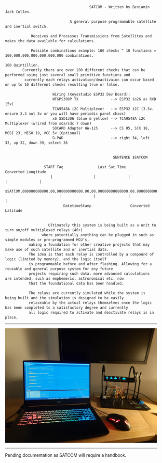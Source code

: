 

                                           SATCOM - Written by Benjamin Jack Cullen.

                                  A general purpose programmable satellite and inertial switch. 

                Receives and Processes Transmissions from Satellites and makes the data available for calculations.

                Possible combinations example: 100 checks ^ 10 functions = 100,000,000,000,000,000,000 combinations.
                                                                           100 Quintillion.
            Currently there are over 200 different checks that can be performed using just several small primitive functions and
             currently each relays activation/deactivaion can occur based on up to 10 different checks resulting true or false. 
                                      
                          Wiring (Keyestudio ESP32 Dev Board):
                          WTGPS300P TX               --> ESP32 io26 as RXD (5v)
                          TCA9548A i2C Multiplexer   --> ESP32 i2C (3.3v. ensure 3.3 not 5v or you will have periodic panel chaos)
                          x6 SSD1306 (blue & yellow) --> TCA9548A i2C Multiplexer (wrired from sda/sdc 7 down)
                          SDCARD Adapter HW-125      --> CS 05, SCK 18, MOSI 23, MISO 19, VCC 5v (Optional)
                          D-PAD                      --> right 34, left 33, up 32, down 39, select 36


                                                      SENTENCE $SATCOM
                                                                                    
                      START Tag                Last Sat Time                    Converted Longitude        
                         |                   |               |                   |               |                  
                      $SATCOM,000000000000.00,000000000000.00,00.00000000000000,00.00000000000000,*Z
                             |               |               |                 |                              
                               DatetimeStamp                  Converted Latitude                                 


                        Ultimately this system is being built as a unit to turn on/off multiplexed relays (40+)
                     where potentially anything can be plugged in such as simple modules or pre-programmed MCU's, 
               making a foundation for other creative projects that may make use of such satellite and or inertial data.
               The idea is that each relay is controlled by a compound of logic (limited by memory), and the logic itself
               is programmable before and after flashing. Allowing for a reusable and general purpose system for any future
               projects requiring such data. more advanced calculations are intended, such as emphemeris, astronomical etc. now
               that the foundational data has been handled.

               The relays are currently simulated while the system is being built and the simulation is designed to be easily
               relaceable by the actual relays themselves once the logic has been completed to a satisfactory degree and currently
               all logic required to activate and deactivate relays is in place. 

---

![plot](./resources/img_001.JPG)

---


Pending documentation as SATCOM will require a handbook.
